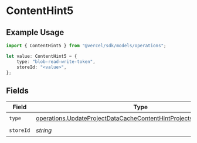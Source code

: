 # ContentHint5

## Example Usage

```typescript
import { ContentHint5 } from "@vercel/sdk/models/operations";

let value: ContentHint5 = {
    type: "blob-read-write-token",
    storeId: "<value>",
};
```

## Fields

| Field                                                                                                                                                      | Type                                                                                                                                                       | Required                                                                                                                                                   | Description                                                                                                                                                |
| ---------------------------------------------------------------------------------------------------------------------------------------------------------- | ---------------------------------------------------------------------------------------------------------------------------------------------------------- | ---------------------------------------------------------------------------------------------------------------------------------------------------------- | ---------------------------------------------------------------------------------------------------------------------------------------------------------- |
| `type`                                                                                                                                                     | [operations.UpdateProjectDataCacheContentHintProjectsResponse200Type](../../models/operations/updateprojectdatacachecontenthintprojectsresponse200type.md) | :heavy_check_mark:                                                                                                                                         | N/A                                                                                                                                                        |
| `storeId`                                                                                                                                                  | *string*                                                                                                                                                   | :heavy_check_mark:                                                                                                                                         | N/A                                                                                                                                                        |